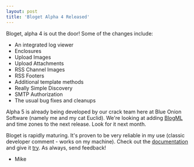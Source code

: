 ```yaml
---
layout: post
title: 'Bloget Alpha 4 Released'
---
```


Bloget, alpha 4 is out the door! Some of the changes include:

  * An integrated log viewer 
  * Enclosures 
  * Upload Images 
  * Upload Attachments 
  * RSS Channel Images 
  * RSS Footers 
  * Additional template methods 
  * Really Simple Discovery 
  * SMTP Authorization 
  * The usual bug fixes and cleanups

Alpha 5 is already being developed by our crack team here at Blue Onion Software (namely me and my cat Euclid). We're looking at adding [BlogML](http://BlogML.com) and time zones to the next release. Look for it next month.

Bloget is rapidly maturing. It's proven to be very reliable in my use (classic developer comment - works on my machine). Check out the [documentation](/Bloget/BlogetUserGuide.html) and give it [try](/downloads). As always, send feedback!

- Mike

